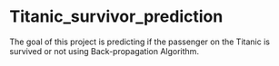 # Titanic_survivor_prediction
The goal of this project is predicting if the passenger on the Titanic is survived or not using Back-propagation Algorithm.

